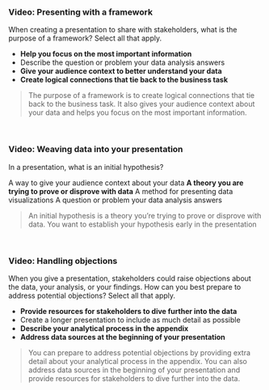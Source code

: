 ### Video: Presenting with a framework

When creating a presentation to share with stakeholders, what is the purpose of a framework? Select all that apply.

* **Help you focus on the most important information**
* Describe the question or problem your data analysis answers
* **Give your audience context to better understand your data**
* **Create logical connections that tie back to the business task**

> The purpose of a framework is to create logical connections that tie back to the business task. It also gives your audience context about your data and helps you focus on the most important information.

&nbsp;

### Video: Weaving data into your presentation

In a presentation, what is an initial hypothesis?


A way to give your audience context about your data
**A theory you are trying to prove or disprove with data**
A method for presenting data visualizations
A question or problem your data analysis answers

> An initial hypothesis is a theory you’re trying to prove or disprove with data. You want to establish your hypothesis early in the presentation

&nbsp;

### Video: Handling objections

When you give a presentation, stakeholders could raise objections about the data, your analysis, or your findings. How can you best prepare to address potential objections? Select all that apply.


* **Provide resources for stakeholders to dive further into the data**
* Create a longer presentation to include as much detail as possible
* **Describe your analytical process in the appendix**
* **Address data sources at the beginning of your presentation**

> You can prepare to address potential objections by providing extra detail about your analytical process in the appendix. You can also address data sources in the beginning of your presentation and provide resources for stakeholders to dive further into the data.
